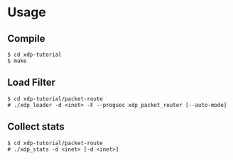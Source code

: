 # Usage

## Compile

```
$ cd xdp-tutorial
$ make
```

## Load Filter

```
$ cd xdp-tutorial/packet-route
# ./xdp_loader -d <inet> -F --progsec xdp_packet_router [--auto-mode]
```

## Collect stats

```
$ cd xdp-tutorial/packet-route
# ./xdp_stats -d <inet> [-d <inet>]
```